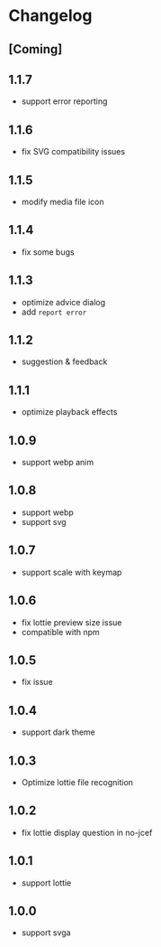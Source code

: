 # Changelog

## [Coming]

## 1.1.7

- support error reporting

## 1.1.6

- fix SVG compatibility issues

## 1.1.5

- modify media file icon

## 1.1.4

- fix some bugs

## 1.1.3

- optimize advice dialog
- add `report error`

## 1.1.2

- suggestion & feedback

## 1.1.1

- optimize playback effects

## 1.0.9

- support webp anim

## 1.0.8

- support webp
- support svg

## 1.0.7

- support scale with keymap

## 1.0.6

- fix lottie preview size issue
- compatible with npm

## 1.0.5

- fix issue

## 1.0.4

- support dark theme

## 1.0.3

- Optimize lottie file recognition

## 1.0.2

- fix lottie display question in no-jcef

## 1.0.1

- support lottie

## 1.0.0

- support svga
